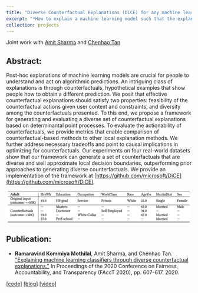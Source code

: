 ```yaml
---
title: "Diverse Counterfactual Explanations (DiCE) for any machine learning model"
excerpt: "*How to explain a machine learning model such that the explanation is truthful to the model and yet interpretable to people?*<br/><img src='/images/dice_small.gif'>" 
collection: projects
---
```


Joint work with [Amit Sharma](http://www.amitsharma.in/) and [Chenhao Tan](https://chenhaot.com/)
## Abstract:
Post-hoc explanations of machine learning models are crucial for people to understand and act on algorithmic predictions. An intriguing class of explanations is through counterfactuals, hypothetical examples that show people how to obtain a different prediction. We posit that effective counterfactual explanations should satisfy two properties: feasibility of the counterfactual actions given user context and constraints, and diversity among the counterfactuals presented. To this end, we propose a framework for generating and evaluating a diverse set of counterfactual explanations based on determinantal point processes. To evaluate the actionability of counterfactuals, we provide metrics that enable comparison of counterfactual-based methods to other local explanation methods. We further address necessary tradeoffs and point to causal implications in optimizing for counterfactuals. Our experiments on four real-world datasets show that our framework can generate a set of counterfactuals that are diverse and well approximate local decision boundaries, outperforming prior approaches to generating diverse counterfactuals. We provide an implementation of the framework at [https://github.com/microsoft/DiCE](https://github.com/microsoft/DiCE).

<img src='/images/dice-example.png'>

## Publication:
* __Ramaravind Kommiya Mothilal__, Amit Sharma, and Chenhao Tan. ["Explaining machine learning classifiers through diverse counterfactual explanations."](https://arxiv.org/pdf/1905.07697.pdf) In Proceedings of the 2020 Conference on Fairness, Accountability, and Transparency (FAccT 2020), pp. 607-617. 2020.

[[code]](https://github.com/microsoft/DiCE) [[blog]](https://www.microsoft.com/en-us/research/blog/open-source-library-provides-explanation-for-machine-learning-through-diverse-counterfactuals/) [[video]](https://www.youtube.com/watch?v=zj2NliGD0Lg)


